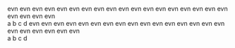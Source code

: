 evn evn evn evn evn evn evn evn evn evn evn evn evn evn evn evn evn evn evn evn evn evn \
a
b
c
d
evn evn evn evn evn evn evn evn evn evn evn evn evn evn evn evn evn evn evn evn evn evn \
a
b
c
d
